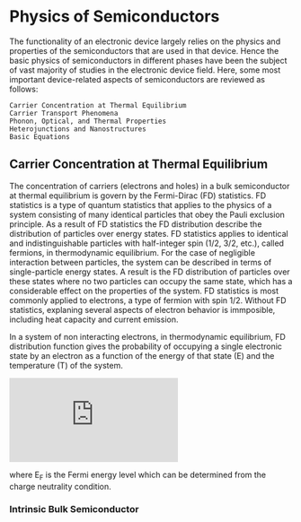 # Physics of Semiconductors
The functionality of an electronic device largely relies on the physics and properties of the semiconductors that are used in that device. Hence the basic
physics of semiconductors in different phases have been the subject of vast majority of studies in the electronic device field. Here, some most important device-related aspects of semiconductors are reviewed as follows:


    Carrier Concentration at Thermal Equilibrium
    Carrier Transport Phenomena
    Phonon, Optical, and Thermal Properties
    Heterojunctions and Nanostructures
    Basic Equations

## Carrier Concentration at Thermal Equilibrium
The concentration of carriers (electrons and holes) in a bulk semiconductor at thermal equilibrium is govern by the Fermi-Dirac (FD) statistics. FD statistics is a type of quantum statistics that applies to the physics of a system consisting of many identical particles that obey the Pauli exclusion principle. As a result of FD statistics the FD distribution describe the distribution of particles over energy states. FD statistics applies to identical and indistinguishable particles with half-integer spin (1/2, 3/2, etc.), called fermions, in thermodynamic equilibrium. For the case of negligible interaction between particles, the system can be described in terms of single-particle energy states. A result is the FD distribution of particles over these states where no two particles can occupy the same state, which has a considerable effect on the properties of the system. FD statistics is most commonly applied to electrons, a type of fermion with spin 1/2. Without FD statistics, explaning several aspects of electron behavior is immposible, including heat capacity and current emission.  

In a system of non interacting electrons, in thermodynamic equilibrium, FD distribution function gives the probability of occupying a single electronic state by an electron as a function of the energy of that state (E) and the temperature (T) of the system.

![](https://latex.codecogs.com/svg.latex?%5CLARGE%20F%28E%29%20%3D%20%5Cfrac%7B1%7D%7B1&plus;exp%5B%28E-E_F%29/kT%5D%7D)

where E<sub>F</sub> is the Fermi energy level which can be determined from the charge neutrality condition.

### Intrinsic Bulk Semiconductor
